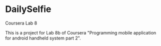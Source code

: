 # DailySelfie
Coursera Lab 8

This is a project for Lab 8b of Coursera "Programming mobile application for android handheld system part 2". 

